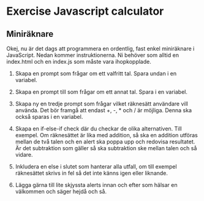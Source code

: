 # Exercise Javascript calculator

## Miniräknare

Okej, nu är det dags att programmera en ordentlig, fast enkel miniräknare i JavaScript. Nedan kommer instruktionerna. Ni behöver som alltid en index.html och en index.js som måste vara ihopkopplade.

1. Skapa en prompt som frågar om ett valfritt tal. Spara undan i en variabel.

2. Skapa en prompt till som frågar om ett annat tal. Spara i en variabel.

3. Skapa ny en tredje prompt som frågar vilket räknesätt användare vill använda. Det bör framgå att endast +, -, \* och / är möjliga. Denna ska också sparas i en variabel.

4. Skapa en if-else-if check där du checkar de olika alternativen. Till exempel. Om räknesättet är lika med addition, så ska en addition utföras mellan de två talen och en alert ska poppa upp och redovisa resultatet. Är det subtraktion som gäller så ska subtraktion ske mellan talen och så vidare.

5. Inkludera en else i slutet som hanterar alla utfall, om till exempel räknesättet skrivs in fel så det inte känns igen eller liknande.

6. Lägga gärna till lite skjyssta alerts innan och efter som hälsar en välkommen och säger hejdå och så.

